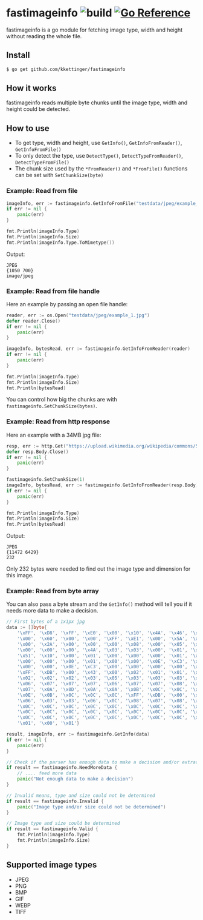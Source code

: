 # fastimageinfo ![build](https://github.com/kkettinger/fastimageinfo/actions/workflows/go.yml/badge.svg) [![Go Reference](https://pkg.go.dev/badge/github.com/kkettinger/fastimageinfo.svg)](https://pkg.go.dev/github.com/kkettinger/fastimageinfo)
fastimageinfo is a go module for fetching image type, width and height without reading the whole file.

## Install
```bash
$ go get github.com/kkettinger/fastimageinfo
```

## How it works
fastimageinfo reads multiple byte chunks until the image type, width and height could be detected.

## How to use

- To get type, width and height, use `GetInfo()`, `GetInfoFromReader()`, `GetInfoFromFile()`
- To only detect the type, use `DetectType()`, `DetectTypeFromReader()`, `DetectTypeFromFile()`
- The chunk size used by the `*FromReader()` and `*FromFile()` functions can be set with `SetChunkSize(byte)`

###  Example: Read from file

```go
imageInfo, err := fastimageinfo.GetInfoFromFile("testdata/jpeg/example_1.jpg")
if err != nil {
    panic(err)
}

fmt.Println(imageInfo.Type)
fmt.Println(imageInfo.Size)
fmt.Println(imageInfo.Type.ToMimetype())
```

Output:
```
JPEG      
{1050 700}
image/jpeg
```

### Example: Read from file handle
Here an example by passing an open file handle:

```go
reader, err := os.Open("testdata/jpeg/example_1.jpg")
defer reader.Close()
if err != nil {
    panic(err)
}

imageInfo, bytesRead, err := fastimageinfo.GetInfoFromReader(reader)
if err != nil {
    panic(err)
}

fmt.Println(imageInfo.Type)
fmt.Println(imageInfo.Size)
fmt.Println(bytesRead)
```

You can control how big the chunks are with `fastimageinfo.SetChunkSize(bytes)`.

### Example: Read from http response
Here an example with a 34MB jpg file:

```go
resp, err := http.Get("https://upload.wikimedia.org/wikipedia/commons/5/5e/M104_ngc4594_sombrero_galaxy_hi-res.jpg")
defer resp.Body.Close()
if err != nil {
    panic(err)
}

fastimageinfo.SetChunkSize(1)
imageInfo, bytesRead, err := fastimageinfo.GetInfoFromReader(resp.Body)
if err != nil {
    panic(err)
}

fmt.Println(imageInfo.Type)
fmt.Println(imageInfo.Size)
fmt.Println(bytesRead)
```

Output:
```
JPEG
{11472 6429}
232
```

Only 232 bytes were needed to find out the image type and dimension for this image.


### Example: Read from byte array
You can also pass a byte stream and the `GetInfo()` method will tell you if it needs more data to make a decision.

```go
// First bytes of a 1x1px jpg
data := []byte{
    '\xFF', '\xD8', '\xFF', '\xE0', '\x00', '\x10', '\x4A', '\x46', '\x49', '\x46', '\x00', '\x01', '\x01', '\x01', '\x00', '\x60',
    '\x00', '\x60', '\x00', '\x00', '\xFF', '\xE1', '\x00', '\x5A', '\x45', '\x78', '\x69', '\x66', '\x00', '\x00', '\x4D', '\x4D',
    '\x00', '\x2A', '\x00', '\x00', '\x00', '\x08', '\x00', '\x05', '\x03', '\x01', '\x00', '\x05', '\x00', '\x00', '\x00', '\x01',
    '\x00', '\x00', '\x00', '\x4A', '\x03', '\x03', '\x00', '\x01', '\x00', '\x00', '\x00', '\x01', '\x00', '\x00', '\x00', '\x00',
    '\x51', '\x10', '\x00', '\x01', '\x00', '\x00', '\x00', '\x01', '\x01', '\x00', '\x00', '\x00', '\x51', '\x11', '\x00', '\x04',
    '\x00', '\x00', '\x00', '\x01', '\x00', '\x00', '\x0E', '\xC3', '\x51', '\x12', '\x00', '\x04', '\x00', '\x00', '\x00', '\x01',
    '\x00', '\x00', '\x0E', '\xC3', '\x00', '\x00', '\x00', '\x00', '\x00', '\x01', '\x86', '\xA0', '\x00', '\x00', '\xB1', '\x8F',
    '\xFF', '\xDB', '\x00', '\x43', '\x00', '\x02', '\x01', '\x01', '\x02', '\x01', '\x01', '\x02', '\x02', '\x02', '\x02', '\x02',
    '\x02', '\x02', '\x02', '\x03', '\x05', '\x03', '\x03', '\x03', '\x03', '\x03', '\x06', '\x04', '\x04', '\x03', '\x05', '\x07',
    '\x06', '\x07', '\x07', '\x07', '\x06', '\x07', '\x07', '\x08', '\x09', '\x0B', '\x09', '\x08', '\x08', '\x0A', '\x08', '\x07',
    '\x07', '\x0A', '\x0D', '\x0A', '\x0A', '\x0B', '\x0C', '\x0C', '\x0C', '\x0C', '\x07', '\x09', '\x0E', '\x0F', '\x0D', '\x0C',
    '\x0E', '\x0B', '\x0C', '\x0C', '\x0C', '\xFF', '\xDB', '\x00', '\x43', '\x01', '\x02', '\x02', '\x02', '\x03', '\x03', '\x03',
    '\x06', '\x03', '\x03', '\x06', '\x0C', '\x08', '\x07', '\x08', '\x0C', '\x0C', '\x0C', '\x0C', '\x0C', '\x0C', '\x0C', '\x0C',
    '\x0C', '\x0C', '\x0C', '\x0C', '\x0C', '\x0C', '\x0C', '\x0C', '\x0C', '\x0C', '\x0C', '\x0C', '\x0C', '\x0C', '\x0C', '\x0C',
    '\x0C', '\x0C', '\x0C', '\x0C', '\x0C', '\x0C', '\x0C', '\x0C', '\x0C', '\x0C', '\x0C', '\x0C', '\x0C', '\x0C', '\x0C', '\x0C',
    '\x0C', '\x0C', '\x0C', '\x0C', '\x0C', '\x0C', '\x0C', '\x0C', '\x0C', '\x0C', '\xFF', '\xC0', '\x00', '\x11', '\x08', '\x00',
    '\x01', '\x00', '\x01'}

result, imageInfo, err := fastimageinfo.GetInfo(data)
if err != nil {
    panic(err)
}

// Check if the parser has enough data to make a decision and/or extract image dimensions
if result == fastimageinfo.NeedMoreData {
    // .... feed more data
    panic("Not enough data to make a decision")
}

// Invalid means, type and size could not be determined
if result == fastimageinfo.Invalid {
    panic("Image type and/or size could not be determined")
}

// Image type and size could be determined
if result == fastimageinfo.Valid {
    fmt.Println(imageInfo.Type)
    fmt.Println(imageInfo.Size)
}
```

## Supported image types

- JPEG
- PNG
- BMP
- GIF
- WEBP
- TIFF
